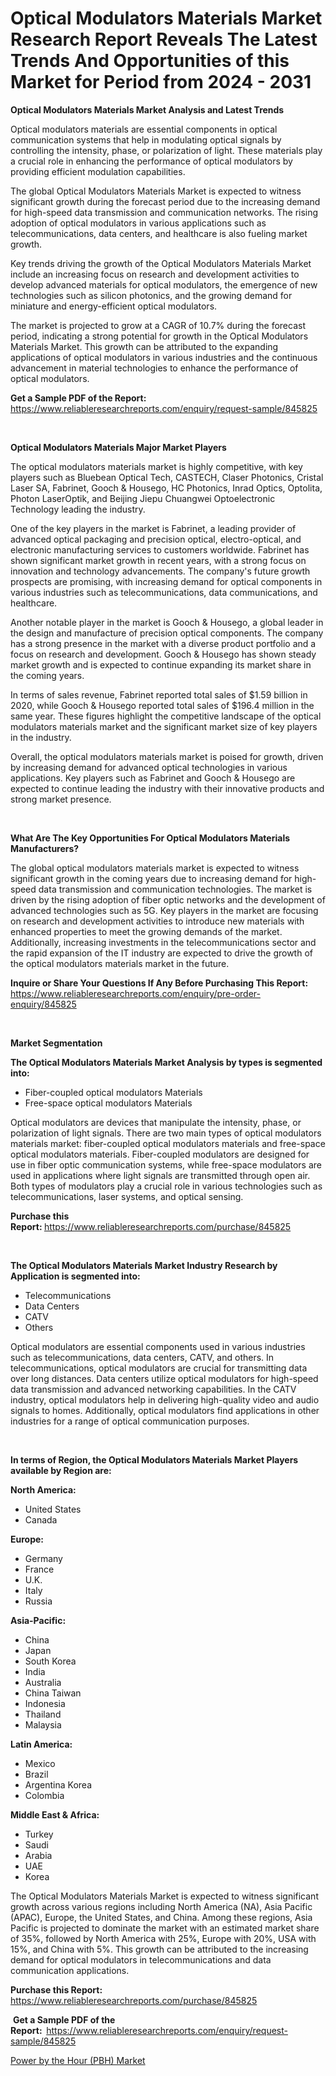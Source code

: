 <p><h1>Optical Modulators Materials Market Research Report Reveals The Latest Trends And Opportunities of this Market for Period from 2024 - 2031</h1></p><p><strong>Optical Modulators Materials Market Analysis and Latest Trends</strong></p>
<p><p>Optical modulators materials are essential components in optical communication systems that help in modulating optical signals by controlling the intensity, phase, or polarization of light. These materials play a crucial role in enhancing the performance of optical modulators by providing efficient modulation capabilities.</p><p>The global Optical Modulators Materials Market is expected to witness significant growth during the forecast period due to the increasing demand for high-speed data transmission and communication networks. The rising adoption of optical modulators in various applications such as telecommunications, data centers, and healthcare is also fueling market growth.</p><p>Key trends driving the growth of the Optical Modulators Materials Market include an increasing focus on research and development activities to develop advanced materials for optical modulators, the emergence of new technologies such as silicon photonics, and the growing demand for miniature and energy-efficient optical modulators.</p><p>The market is projected to grow at a CAGR of 10.7% during the forecast period, indicating a strong potential for growth in the Optical Modulators Materials Market. This growth can be attributed to the expanding applications of optical modulators in various industries and the continuous advancement in material technologies to enhance the performance of optical modulators.</p></p>
<p><strong>Get a Sample PDF of the Report:&nbsp;</strong> <a href="https://www.reliableresearchreports.com/enquiry/request-sample/845825">https://www.reliableresearchreports.com/enquiry/request-sample/845825</a></p>
<p>&nbsp;</p>
<p><strong>Optical Modulators Materials Major Market Players</strong></p>
<p><p>The optical modulators materials market is highly competitive, with key players such as Bluebean Optical Tech, CASTECH, Claser Photonics, Cristal Laser SA, Fabrinet, Gooch & Housego, HC Photonics, Inrad Optics, Optolita, Photon LaserOptik, and Beijing Jiepu Chuangwei Optoelectronic Technology leading the industry.</p><p>One of the key players in the market is Fabrinet, a leading provider of advanced optical packaging and precision optical, electro-optical, and electronic manufacturing services to customers worldwide. Fabrinet has shown significant market growth in recent years, with a strong focus on innovation and technology advancements. The company's future growth prospects are promising, with increasing demand for optical components in various industries such as telecommunications, data communications, and healthcare.</p><p>Another notable player in the market is Gooch & Housego, a global leader in the design and manufacture of precision optical components. The company has a strong presence in the market with a diverse product portfolio and a focus on research and development. Gooch & Housego has shown steady market growth and is expected to continue expanding its market share in the coming years.</p><p>In terms of sales revenue, Fabrinet reported total sales of $1.59 billion in 2020, while Gooch & Housego reported total sales of $196.4 million in the same year. These figures highlight the competitive landscape of the optical modulators materials market and the significant market size of key players in the industry.</p><p>Overall, the optical modulators materials market is poised for growth, driven by increasing demand for advanced optical technologies in various applications. Key players such as Fabrinet and Gooch & Housego are expected to continue leading the industry with their innovative products and strong market presence.</p></p>
<p>&nbsp;</p>
<p><strong>What Are The Key Opportunities For Optical Modulators Materials Manufacturers?</strong></p>
<p><p>The global optical modulators materials market is expected to witness significant growth in the coming years due to increasing demand for high-speed data transmission and communication technologies. The market is driven by the rising adoption of fiber optic networks and the development of advanced technologies such as 5G. Key players in the market are focusing on research and development activities to introduce new materials with enhanced properties to meet the growing demands of the market. Additionally, increasing investments in the telecommunications sector and the rapid expansion of the IT industry are expected to drive the growth of the optical modulators materials market in the future.</p></p>
<p><strong>Inquire or Share Your Questions If Any Before Purchasing This Report:</strong> <a href="https://www.reliableresearchreports.com/enquiry/pre-order-enquiry/845825">https://www.reliableresearchreports.com/enquiry/pre-order-enquiry/845825</a></p>
<p>&nbsp;</p>
<p><strong>Market Segmentation</strong></p>
<p><strong>The Optical Modulators Materials Market Analysis by types is segmented into:</strong></p>
<p><ul><li>Fiber-coupled optical modulators Materials</li><li>Free-space optical modulators Materials</li></ul></p>
<p><p>Optical modulators are devices that manipulate the intensity, phase, or polarization of light signals. There are two main types of optical modulators materials market: fiber-coupled optical modulators materials and free-space optical modulators materials. Fiber-coupled modulators are designed for use in fiber optic communication systems, while free-space modulators are used in applications where light signals are transmitted through open air. Both types of modulators play a crucial role in various technologies such as telecommunications, laser systems, and optical sensing.</p></p>
<p><strong>Purchase this Report:&nbsp;</strong><a href="https://www.reliableresearchreports.com/purchase/845825">https://www.reliableresearchreports.com/purchase/845825</a></p>
<p>&nbsp;</p>
<p><strong>The Optical Modulators Materials Market Industry Research by Application is segmented into:</strong></p>
<p><ul><li>Telecommunications</li><li>Data Centers</li><li>CATV</li><li>Others</li></ul></p>
<p><p>Optical modulators are essential components used in various industries such as telecommunications, data centers, CATV, and others. In telecommunications, optical modulators are crucial for transmitting data over long distances. Data centers utilize optical modulators for high-speed data transmission and advanced networking capabilities. In the CATV industry, optical modulators help in delivering high-quality video and audio signals to homes. Additionally, optical modulators find applications in other industries for a range of optical communication purposes.</p></p>
<p>&nbsp;</p>
<p><strong>In terms of Region, the Optical Modulators Materials Market Players available by Region are:</strong></p>
<p>
    <p> <strong> North America: </strong>
        <ul>
            <li>United States</li>
            <li>Canada</li>
        </ul>
        </p> 
    <p> <strong> Europe: </strong>
        <ul>
            <li>Germany</li>
            <li>France</li>
            <li>U.K.</li>
            <li>Italy</li>
            <li>Russia</li>
        </ul>
        </p> 
    <p> <strong> Asia-Pacific: </strong>
        <ul>
            <li>China</li>
            <li>Japan</li>
            <li>South Korea</li>
            <li>India</li>
            <li>Australia</li>
            <li>China Taiwan</li>
            <li>Indonesia</li>
            <li>Thailand</li>
            <li>Malaysia</li>
        </ul>
        </p> 
    <p> <strong> Latin America: </strong>
        <ul>
            <li>Mexico</li>
            <li>Brazil</li>
            <li>Argentina Korea</li>
            <li>Colombia</li>
        </ul>
        </p> 
    <p> <strong> Middle East & Africa: </strong>
        <ul>
            <li>Turkey</li>
            <li>Saudi</li>
            <li>Arabia</li>
            <li>UAE</li>
            <li>Korea</li>
        </ul>
    </p>
    </p>
<p><p>The Optical Modulators Materials Market is expected to witness significant growth across various regions including North America (NA), Asia Pacific (APAC), Europe, the United States, and China. Among these regions, Asia Pacific is projected to dominate the market with an estimated market share of 35%, followed by North America with 25%, Europe with 20%, USA with 15%, and China with 5%. This growth can be attributed to the increasing demand for optical modulators in telecommunications and data communication applications.</p></p>
<p><strong>Purchase this Report: </strong><a href="https://www.reliableresearchreports.com/purchase/845825">https://www.reliableresearchreports.com/purchase/845825</a></p>
<p>&nbsp;<strong>Get a Sample PDF of the Report:&nbsp;&nbsp;</strong><a href="https://www.reliableresearchreports.com/enquiry/request-sample/845825">https://www.reliableresearchreports.com/enquiry/request-sample/845825</a></p>
<p><strong></strong></p>
<p><p><a href="https://angry-finch-aaf.notion.site/Power-by-the-Hour-PBH-Market-Research-Report-Unlocks-Analysis-on-the-Market-Financial-Status-Mark-660619656c614374a43bb2bb2cf6934a">Power by the Hour (PBH) Market</a></p></p>